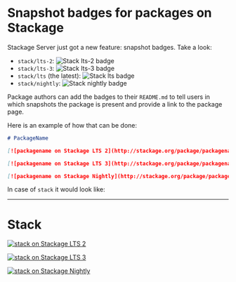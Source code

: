 # Snapshot badges for packages on Stackage

Stackage Server just got a new feature: snapshot badges. Take a look:

- `stack/lts-2`:   ![Stack lts-2 badge](http://stackage.org/package/stack/badge/lts-2)
- `stack/lts-3`:   ![Stack lts-3 badge](http://stackage.org/package/stack/badge/lts-3)
- `stack/lts` (the latest): ![Stack lts badge](http://stackage.org/package/stack/badge/lts)
- `stack/nightly`: ![Stack nightly badge](http://stackage.org/package/stack/badge/nightly)


Package authors can add the badges to their `README.md` to tell users in which
snapshots the package is present and provide a link to the package page.

Here is an example of how that can be done:

```markdown
# PackageName

[![packagename on Stackage LTS 2](http://stackage.org/package/packagename/badge/lts-2)](http://stackage.org/lts-2/package/packagename)

[![packagename on Stackage LTS 3](http://stackage.org/package/packagename/badge/lts-3)](http://stackage.org/lts-3/package/packagename)

[![packagename on Stackage Nightly](http://stackage.org/package/packagename/badge/nightly)](http://stackage.org/nightly/package/packagename)
```

In case of `stack` it would look like:

------

# Stack

[![stack on Stackage LTS 2](http://stackage.org/package/stack/badge/lts-2)](http://stackage.org/lts-2/package/stack)

[![stack on Stackage LTS 3](http://stackage.org/package/stack/badge/lts-3)](http://stackage.org/lts-3/package/stack)

[![stack on Stackage Nightly](http://stackage.org/package/stack/badge/nightly)](http://stackage.org/nightly/package/stack)
